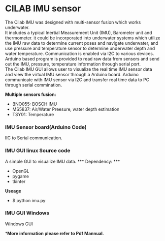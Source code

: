 # CILAB IMU sensor
The Cilab IMU was designed with multi-sensor fusion which works underwater.     
It includes a typical Inertial Measurement Unit (IMU), Barometer unit and thermometer. it could be incorporated into underwater systems which utilize the IMU raw data to determine current poses and navigate underwater, and use pressure and temperature sensor to determine underwater depth and water temperature. Communication is enabled via I2C to various devices.    
Arduino based program is provided to read raw data from sensors and send out the IMU, pressure, temperature information through serial port.     
The Cilab IMU GUI allows user to visualize the real time IMU sensor data and view the virtual IMU sensor through a Arduino board. Arduino communicate with IMU sensor via I2C and transfer real time data to PC through serial commination.

 
 
 
 **Multiple sensors fusion:** 
- BNO055: BOSCH IMU
- MS5837: Air/Water Preesure, water depth estimation
- TSY01: Temperature

### IMU Sensor board(Arduino Code)
IIC to Serial communication.


### IMU GUI linux Source code 
A simple GUI to visualize IMU data.
*** Dependency: ***
- OpenGL
- pygame
- tkinter

**Useage**
- $ python imu.py

### IMU GUI Windows 
Windows GUI

***More information please refer to Pdf Mannual.**
